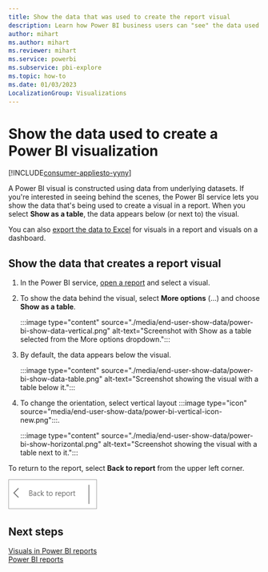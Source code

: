 ```yaml
---
title: Show the data that was used to create the report visual
description: Learn how Power BI business users can "see" the data used to create a report visual by showing it as a table.
author: mihart
ms.author: mihart
ms.reviewer: mihart
ms.service: powerbi
ms.subservice: pbi-explore
ms.topic: how-to
ms.date: 01/03/2023
LocalizationGroup: Visualizations
---
```

# Show the data used to create a Power BI visualization

[!INCLUDE[consumer-appliesto-yyny](../includes/consumer-appliesto-yyny.md)]



A Power BI visual is constructed using data from underlying datasets. If you're interested in seeing behind the scenes, the Power BI service lets you show the data that's being used to create a visual in a report. When you select **Show as a table**, the data appears below (or next to) the visual.

You can also [export the data to Excel](/power-bi/visuals/power-bi-visualization-export-data) for visuals in a report and visuals on a dashboard.   

## Show the data that creates a report visual
1. In the Power BI service, [open a report](end-user-report-open.md) and select a visual.  
2. To show the data behind the visual, select **More options** (...) and choose **Show as a table**.
   
   :::image type="content" source="./media/end-user-show-data/power-bi-show-data-vertical.png" alt-text="Screenshot with Show as a table selected from the More options dropdown.":::

3. By default, the data appears below the visual.
   
   :::image type="content" source="./media/end-user-show-data/power-bi-show-data-table.png" alt-text="Screenshot showing the visual with a table below it.":::

4. To change the orientation, select vertical layout :::image type="icon" source="media/end-user-show-data/power-bi-vertical-icon-new.png":::.
   
   :::image type="content" source="./media/end-user-show-data/power-bi-show-horizontal.png" alt-text="Screenshot showing the visual with a table next to it.":::

To return to the report, select **Back to report** from the upper left corner. 

   ![Screenshot showing the Back to report button.](./media/end-user-show-data/power-bi-back.png)


## Next steps
[Visuals in Power BI reports](../visuals/power-bi-report-visualizations.md)    
[Power BI reports](end-user-reports.md)
